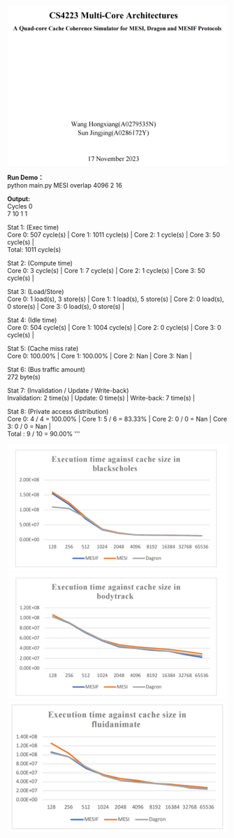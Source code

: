![title](https://github.com/XavierWangHX/Cache-Coherence-Simulator/blob/main/img/title.png) 

**Run Demo：**  
python main.py MESI overlap 4096 2 16

**Output:**  
Cycles 0  
7 10 1 1

Stat 1: (Exec time)  
Core 0: 507 cycle(s) | Core 1: 1011 cycle(s) | Core 2: 1 cycle(s) | Core 3: 50 cycle(s) |  
Total: 1011 cycle(s)

Stat 2: (Compute time)  
Core 0: 3 cycle(s) | Core 1: 7 cycle(s) | Core 2: 1 cycle(s) | Core 3: 50 cycle(s) |

Stat 3: (Load/Store)  
Core 0: 1 load(s), 3 store(s) | Core 1: 1 load(s), 5 store(s) | Core 2: 0 load(s), 0 store(s) | Core 3: 0 load(s), 0 store(s) |

Stat 4: (Idle time)  
Core 0: 504 cycle(s) | Core 1: 1004 cycle(s) | Core 2: 0 cycle(s) | Core 3: 0 cycle(s) |

Stat 5: (Cache miss rate)  
Core 0: 100.00% | Core 1: 100.00% | Core 2: Nan  | Core 3: Nan  |

Stat 6: (Bus traffic amount)  
272 byte(s)

Stat 7: (Invalidation / Update / Write-back)  
Invalidation: 2 time(s) | Update: 0 time(s) | Write-back: 7 time(s) |

Stat 8: (Private access distribution)  
Core 0: 4 / 4 = 100.00% | Core 1: 5 / 6 = 83.33% | Core 2: 0 / 0 = Nan | Core 3: 0 / 0 = Nan |  
Total : 9 / 10 = 90.00%
'''

![black](https://github.com/XavierWangHX/Cache-Coherence-Simulator/blob/main/img/black.png) 
![body](https://github.com/XavierWangHX/Cache-Coherence-Simulator/blob/main/img/body.png) 
![fluid](https://github.com/XavierWangHX/Cache-Coherence-Simulator/blob/main/img/fluid.png) 
